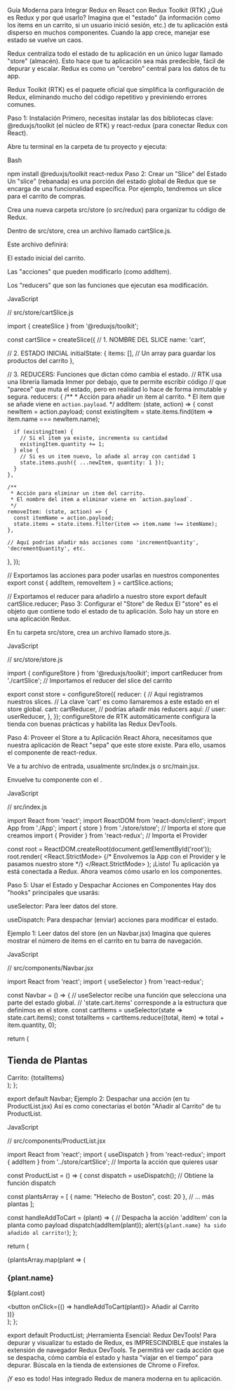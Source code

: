 Guía Moderna para Integrar Redux en React con Redux Toolkit (RTK)
¿Qué es Redux y por qué usarlo?
Imagina que el "estado" (la información como los items en un carrito, si un usuario inició sesión, etc.) de tu aplicación está disperso en muchos componentes. Cuando la app crece, manejar ese estado se vuelve un caos.

Redux centraliza todo el estado de tu aplicación en un único lugar llamado "store" (almacén). Esto hace que tu aplicación sea más predecible, fácil de depurar y escalar. Redux es como un "cerebro" central para los datos de tu app.

Redux Toolkit (RTK) es el paquete oficial que simplifica la configuración de Redux, eliminando mucho del código repetitivo y previniendo errores comunes.

Paso 1: Instalación
Primero, necesitas instalar las dos bibliotecas clave: @reduxjs/toolkit (el núcleo de RTK) y react-redux (para conectar Redux con React).

Abre tu terminal en la carpeta de tu proyecto y ejecuta:

Bash

npm install @reduxjs/toolkit react-redux
Paso 2: Crear un "Slice" del Estado
Un "slice" (rebanada) es una porción del estado global de Redux que se encarga de una funcionalidad específica. Por ejemplo, tendremos un slice para el carrito de compras.

Crea una nueva carpeta src/store (o src/redux) para organizar tu código de Redux.

Dentro de src/store, crea un archivo llamado cartSlice.js.

Este archivo definirá:

El estado inicial del carrito.

Las "acciones" que pueden modificarlo (como addItem).

Los "reducers" que son las funciones que ejecutan esa modificación.

JavaScript

// src/store/cartSlice.js

import { createSlice } from '@reduxjs/toolkit';

const cartSlice = createSlice({
  // 1. NOMBRE DEL SLICE
  name: 'cart', 

  // 2. ESTADO INICIAL
  initialState: {
    items: [], // Un array para guardar los productos del carrito
  },

  // 3. REDUCERS: Funciones que dictan cómo cambia el estado.
  // RTK usa una librería llamada Immer por debajo, que te permite escribir código
  // que "parece" que muta el estado, pero en realidad lo hace de forma inmutable y segura.
  reducers: {
    /**
     * Acción para añadir un item al carrito.
     * El item que se añade viene en `action.payload`.
     */
    addItem: (state, action) => {
      const newItem = action.payload;
      const existingItem = state.items.find(item => item.name === newItem.name);

      if (existingItem) {
        // Si el item ya existe, incrementa su cantidad
        existingItem.quantity += 1;
      } else {
        // Si es un item nuevo, lo añade al array con cantidad 1
        state.items.push({ ...newItem, quantity: 1 });
      }
    },

    /**
     * Acción para eliminar un item del carrito.
     * El nombre del item a eliminar viene en `action.payload`.
     */
    removeItem: (state, action) => {
      const itemName = action.payload;
      state.items = state.items.filter(item => item.name !== itemName);
    },
    
    // Aquí podrías añadir más acciones como 'incrementQuantity', 'decrementQuantity', etc.
  },
});

// Exportamos las acciones para poder usarlas en nuestros componentes
export const { addItem, removeItem } = cartSlice.actions;

// Exportamos el reducer para añadirlo a nuestro store
export default cartSlice.reducer;
Paso 3: Configurar el "Store" de Redux
El "store" es el objeto que contiene todo el estado de tu aplicación. Solo hay un store en una aplicación Redux.

En tu carpeta src/store, crea un archivo llamado store.js.

JavaScript

// src/store/store.js

import { configureStore } from '@reduxjs/toolkit';
import cartReducer from './cartSlice'; // Importamos el reducer del slice del carrito

export const store = configureStore({
  reducer: {
    // Aquí registramos nuestros slices.
    // La clave 'cart' es como llamaremos a este estado en el store global.
    cart: cartReducer,
    // podrías añadir más reducers aquí:
    // user: userReducer, 
  },
});
configureStore de RTK automáticamente configura la tienda con buenas prácticas y habilita las Redux DevTools.

Paso 4: Proveer el Store a tu Aplicación React
Ahora, necesitamos que nuestra aplicación de React "sepa" que este store existe. Para ello, usamos el componente <Provider> de react-redux.

Ve a tu archivo de entrada, usualmente src/index.js o src/main.jsx.

Envuelve tu componente <App /> con el <Provider>.

JavaScript

// src/index.js

import React from 'react';
import ReactDOM from 'react-dom/client';
import App from './App';
import { store } from './store/store'; // Importa el store que creamos
import { Provider } from 'react-redux'; // Importa el Provider

const root = ReactDOM.createRoot(document.getElementById('root'));
root.render(
  <React.StrictMode>
    {/* Envolvemos la App con el Provider y le pasamos nuestro store */}
    <Provider store={store}>
      <App />
    </Provider>
  </React.StrictMode>
);
¡Listo! Tu aplicación ya está conectada a Redux. Ahora veamos cómo usarlo en los componentes.

Paso 5: Usar el Estado y Despachar Acciones en Componentes
Hay dos "hooks" principales que usarás:

useSelector: Para leer datos del store.

useDispatch: Para despachar (enviar) acciones para modificar el estado.

Ejemplo 1: Leer datos del store (en un Navbar.jsx)
Imagina que quieres mostrar el número de items en el carrito en tu barra de navegación.

JavaScript

// src/components/Navbar.jsx

import React from 'react';
import { useSelector } from 'react-redux';

const Navbar = () => {
  // useSelector recibe una función que selecciona una parte del estado global.
  // 'state.cart.items' corresponde a la estructura que definimos en el store.
  const cartItems = useSelector(state => state.cart.items);
  const totalItems = cartItems.reduce((total, item) => total + item.quantity, 0);

  return (
    <nav>
      <h1>Tienda de Plantas</h1>
      <div>
        <span>Carrito: {totalItems}</span>
      </div>
    </nav>
  );
};

export default Navbar;
Ejemplo 2: Despachar una acción (en tu ProductList.jsx)
Así es como conectarías el botón "Añadir al Carrito" de tu ProductList.

JavaScript

// src/components/ProductList.jsx

import React from 'react';
import { useDispatch } from 'react-redux';
import { addItem } from '../store/cartSlice'; // Importa la acción que quieres usar

const ProductList = () => {
  const dispatch = useDispatch(); // Obtiene la función dispatch

  const plantsArray = [
    { name: "Helecho de Boston", cost: 20 },
    // ... más plantas
  ];

  const handleAddToCart = (plant) => {
    // Despacha la acción 'addItem' con la planta como payload
    dispatch(addItem(plant)); 
    alert(`${plant.name} ha sido añadido al carrito!`);
  };

  return (
    <div className="product-grid">
      {plantsArray.map(plant => (
        <div className="product-card" key={plant.name}>
          <h3>{plant.name}</h3>
          <p>${plant.cost}</p>
          <button onClick={() => handleAddToCart(plant)}>
            Añadir al Carrito
          </button>
        </div>
      ))}
    </div>
  );
};

export default ProductList;
¡Herramienta Esencial: Redux DevTools!
Para depurar y visualizar tu estado de Redux, es IMPRESCINDIBLE que instales la extensión de navegador Redux DevTools. Te permitirá ver cada acción que se despacha, cómo cambia el estado y hasta "viajar en el tiempo" para depurar. Búscala en la tienda de extensiones de Chrome o Firefox.

¡Y eso es todo! Has integrado Redux de manera moderna en tu aplicación.